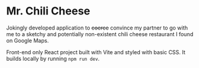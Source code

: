 # Mr. Chili Cheese

Jokingly developed application to ~~coerce~~ convince my partner to go with me to a sketchy and potentially non-existent chili cheese restaurant I found on Google Maps.

Front-end only React project built with Vite and styled with basic CSS. It builds locally by running `npm run dev`.